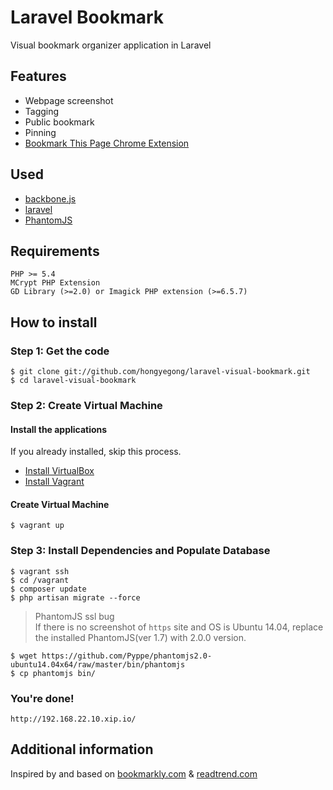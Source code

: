 # Laravel Bookmark

Visual bookmark organizer application in Laravel


## Features

- Webpage screenshot
- Tagging
- Public bookmark
- Pinning
- [Bookmark This Page Chrome Extension](https://chrome.google.com/webstore/detail/bookmark-this-page/hpdkmodablpllphbfkiacbfhhcjgebdk)

## Used

- [backbone.js](http://backbonejs.org)
- [laravel](http://laravel.com)
- [PhantomJS](http://phantomjs.org)


## Requirements

	PHP >= 5.4
	MCrypt PHP Extension
	GD Library (>=2.0) or Imagick PHP extension (>=6.5.7)


## How to install
### Step 1: Get the code

```
$ git clone git://github.com/hongyegong/laravel-visual-bookmark.git
$ cd laravel-visual-bookmark
```


### Step 2: Create Virtual Machine
#### Install the applications

If you already installed, skip this process.

- [Install VirtualBox](https://www.virtualbox.org/wiki/Downloads)
- [Install Vagrant](http://www.vagrantup.com/downloads.html)

#### Create Virtual Machine

```
$ vagrant up
```

### Step 3: Install Dependencies and Populate Database

```
$ vagrant ssh
$ cd /vagrant
$ composer update
$ php artisan migrate --force
```

> PhantomJS ssl bug<br>
If there is no screenshot of `https` site and OS is Ubuntu 14.04, replace the installed PhantomJS(ver 1.7) with 2.0.0 version.

```
$ wget https://github.com/Pyppe/phantomjs2.0-ubuntu14.04x64/raw/master/bin/phantomjs
$ cp phantomjs bin/
```

### You're done!

```
http://192.168.22.10.xip.io/
```

## Additional information

Inspired by and based on [bookmarkly.com](http://bookmarkly.com) & [readtrend.com](http://readtrend.com)

